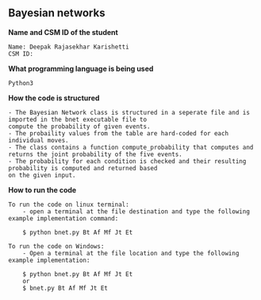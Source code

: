 ## Bayesian networks

**Name and CSM ID of the student**

	Name: Deepak Rajasekhar Karishetti
	CSM ID: 

**What programming language is being used**

	Python3

**How the code is structured**

	- The Bayesian Network class is structured in a seperate file and is imported in the bnet executable file to
	compute the probability of given events.
	- The probaility values from the table are hard-coded for each individual moves.
	- The class contains a function compute_probability that computes and returns the joint probability of the five events.
	- The probability for each condition is checked and their resulting probability is computed and returned based 
	on the given input.

**How to run the code**

	To run the code on linux terminal:
		- open a terminal at the file destination and type the following example implementation command:

		$ python bnet.py Bt Af Mf Jt Et

	To run the code on Windows:
		- Open a terminal at the file location and type the following example implementation:

		$ python bnet.py Bt Af Mf Jt Et 
		or
		$ bnet.py Bt Af Mf Jt Et
